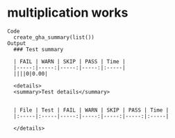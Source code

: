 # multiplication works

    Code
      create_gha_summary(list())
    Output
      ### Test summary
      
      | FAIL | WARN | SKIP | PASS | Time |
      |-----:|-----:|-----:|-----:|:-----|
      ||||0|0.00|
      
      <details>
      <summary>Test details</summary>
      
      
      | File | Test | FAIL | WARN | SKIP | PASS | Time |
      |:-----|:-----|-----:|-----:|-----:|-----:|:-----|
      
      </details>
      

